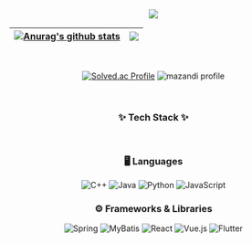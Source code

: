 <div align="center"> 
<a href="https://github.com/devxb/gitanimals">
  <img src="https://render.gitanimals.org/farms/luke1546"/>
</a>



| <a href="https://github.com/anuraghazra/github-readme-stats"><img align="center" src="https://github-readme-stats.vercel.app/api?username=luke1546&rank_icon=github&show_icons=true&theme=default_repocard&hide_border=true" alt="Anurag's github stats" /></a> | <a href="https://github.com/anuraghazra/github-readme-stats"><img align="center" src="https://github-readme-stats.vercel.app/api/top-langs/?username=luke1546&layout=compact&theme=buefy&hide_border=true" /></a> |
| ------------- | ------------- |

<br/>

[![Solved.ac Profile](http://mazassumnida.wtf/api/v2/generate_badge?boj=luke1546)](https://solved.ac/luke1546/) 
![mazandi profile](http://mazandi.herokuapp.com/api?handle=luke1546&theme=warm)
</div>





<br>
<h3 align="center">✨ Tech Stack ✨</h3>
<br>
<div align="center">



### 🖥️ Languages
![C++](https://img.shields.io/badge/C++-00599C?style=for-the-badge&logo=cplusplus&logoColor=white)
![Java](https://img.shields.io/badge/Java-E03333?style=for-the-badge&logo=openjdk&logoColor=white) 
![Python](https://img.shields.io/badge/Python-3776AB?style=for-the-badge&logo=Python&logoColor=white) 
![JavaScript](https://img.shields.io/badge/javascript-F7DF1E.svg?style=for-the-badge&logo=javascript&logoColor=white&color=F7DF1E)

### ⚙️ Frameworks & Libraries
![Spring](https://img.shields.io/badge/Spring-6DB33F?style=for-the-badge&logo=spring&logoColor=white) 
![MyBatis](https://img.shields.io/badge/MyBatis-D11513?style=for-the-badge&logo=mybatis&logoColor=white) 
![React](https://img.shields.io/badge/react-0099FF.svg?style=for-the-badge&logo=react&logoColor=61DAFB)
![Vue.js](https://img.shields.io/badge/vuejs-41B883.svg?style=for-the-badge&logo=vuedotjs&logoColor=white)
![Flutter](https://img.shields.io/badge/flutter-02569B.svg?style=for-the-badge&logo=flutter&logoColor=white)
